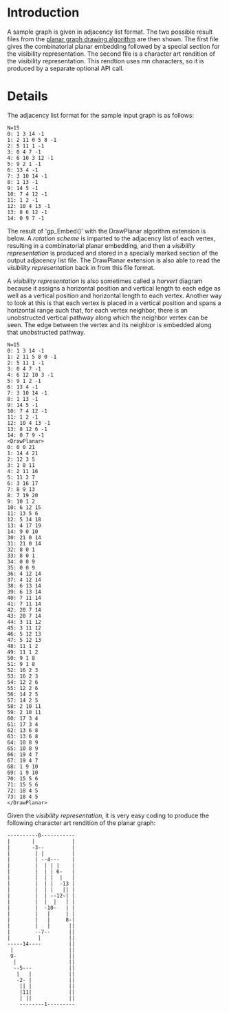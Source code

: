 # Introduction #

A sample graph is given in adjacency list format.  The two possible result files from the [planar graph drawing algorithm](http://www.springerlink.com/content/y13n582714695305/) are then shown.  The first file gives the combinatorial planar embedding followed by a special section for the visibility representation.  The second file is a character art rendition of the visibility representation.  This rendtion uses mn characters, so it is produced by a separate optional API call.

# Details #

The adjacency list format for the sample input graph is as follows:

```
N=15
0: 1 3 14 -1
1: 2 11 0 5 8 -1
2: 5 11 1 -1
3: 0 4 7 -1
4: 6 10 3 12 -1
5: 9 2 1 -1
6: 13 4 -1
7: 3 10 14 -1
8: 1 13 -1
9: 14 5 -1
10: 7 4 12 -1
11: 1 2 -1
12: 10 4 13 -1
13: 8 6 12 -1
14: 0 9 7 -1
```

The result of 'gp\_Embed()' with the DrawPlanar algorithm extension is below.  A _rotation scheme_ is imparted to the adjacency list of each vertex, resulting in a combinatorial planar embedding, and then a _visibility representation_ is produced and stored in a specially marked section of the output adjacency list file.  The DrawPlanar extension is also able to read the _visibility representation_ back in from this file format.

A _visibility representation_ is also sometimes called a _horvert_ diagram because it assigns a horizontal position and vertical length to each edge as well as a vertical position and horizontal length to each vertex.  Another way to look at this is that each vertex is placed in a vertical position and spans a horizontal range such that, for each vertex neighbor, there is an unobstructed vertical pathway along which the neighbor vertex can be seen.  The edge between the vertex and its neighbor is embedded along that unobstructed pathway.

```
N=15
0: 1 3 14 -1
1: 2 11 5 8 0 -1
2: 5 11 1 -1
3: 0 4 7 -1
4: 6 12 10 3 -1
5: 9 1 2 -1
6: 13 4 -1
7: 3 10 14 -1
8: 1 13 -1
9: 14 5 -1
10: 7 4 12 -1
11: 1 2 -1
12: 10 4 13 -1
13: 8 12 6 -1
14: 0 7 9 -1
<DrawPlanar>
0: 0 0 21
1: 14 4 21
2: 12 3 5
3: 1 8 11
4: 2 11 16
5: 11 2 7
6: 3 16 17
7: 8 9 13
8: 7 19 20
9: 10 1 2
10: 6 12 15
11: 13 5 6
12: 5 14 18
13: 4 17 19
14: 9 0 10
30: 21 0 14
31: 21 0 14
32: 8 0 1
33: 8 0 1
34: 0 0 9
35: 0 0 9
36: 4 12 14
37: 4 12 14
38: 6 13 14
39: 6 13 14
40: 7 11 14
41: 7 11 14
42: 20 7 14
43: 20 7 14
44: 3 11 12
45: 3 11 12
46: 5 12 13
47: 5 12 13
48: 11 1 2
49: 11 1 2
50: 9 1 8
51: 9 1 8
52: 16 2 3
53: 16 2 3
54: 12 2 6
55: 12 2 6
56: 14 2 5
57: 14 2 5
58: 2 10 11
59: 2 10 11
60: 17 3 4
61: 17 3 4
62: 13 6 8
63: 13 6 8
64: 10 8 9
65: 10 8 9
66: 19 4 7
67: 19 4 7
68: 1 9 10
69: 1 9 10
70: 15 5 6
71: 15 5 6
72: 18 4 5
73: 18 4 5
</DrawPlanar>
```

Given the _visibility representation_, it is very easy coding to produce the following character art rendition of the planar graph:

```
----------0-----------
|       |            |
|       -3--         |
|        | |         |
|        | --4---    |
|        |  | | |    |
|        |  | | 6-   |
|        |  | |  |   |
|        |  | |  -13 |
|        |  | |   || |
|        |  | --12-| |
|        |  |  |   | |
|        |  -10-   | |
|        |   |     | |
|        |   |     8-|
|        |   |      ||
|        --7--      ||
|         |         ||
-----14----         ||
 |                  ||
 9-                 ||
  |                 ||
  --5---            ||
   |   |            ||
   -2- |            ||
    || |            ||
    |11|            ||
    | ||            ||
    --------1---------
```